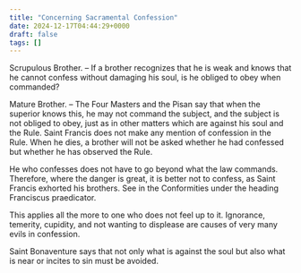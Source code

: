 ```yaml
---
title: "Concerning Sacramental Confession"
date: 2024-12-17T04:44:29+0000
draft: false
tags: []
---
```


Scrupulous Brother. – If a brother recognizes that he is weak and knows that he cannot confess without damaging his soul, is he obliged to obey when commanded?

Mature Brother. – The Four Masters and the Pisan say that when the superior knows this, he may not command the subject, and the subject is not obliged to obey, just as in other matters which are against his soul and the Rule. Saint Francis does not make any mention of confession in the Rule. When he dies, a brother will not be asked whether he had confessed but whether he has observed the Rule.

He who confesses does not have to go beyond what the law commands. Therefore, where the danger is great, it is better not to confess, as Saint Francis exhorted his brothers. See in the Conformities under the heading Franciscus praedicator.

This applies all the more to one who does not feel up to it. Ignorance, temerity, cupidity, and not wanting to displease are causes of very many evils in confession.

Saint Bonaventure says that not only what is against the soul but also what is near or incites to sin must be avoided.
